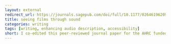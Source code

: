 ```yaml
---
layout: external
redirect_url: https://journals.sagepub.com/doi/full/10.1177/0264619620935935
title: seeing films through sound
categories: writing
tags: [writing, enhancing audio description, accessibility]
short: I co-edited this peer-reviewed journal paper for the AHRC funded Enhancing Audio Description project.  
---
```

